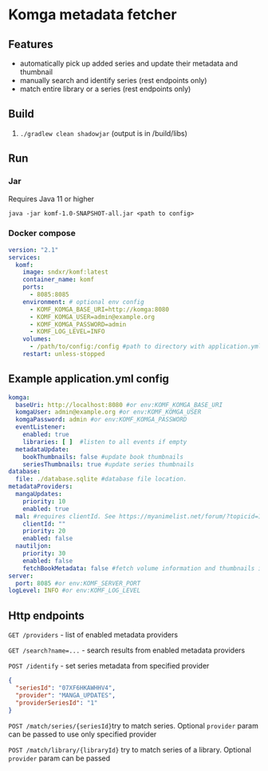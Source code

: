 # Komga metadata fetcher

## Features

- automatically pick up added series and update their metadata and thumbnail
- manually search and identify series (rest endpoints only)
- match entire library or a series (rest endpoints only)

## Build

1. `./gradlew clean shadowjar` (output is in /build/libs)

## Run

### Jar

Requires Java 11 or higher

`java -jar komf-1.0-SNAPSHOT-all.jar <path to config>`

### Docker compose

```yml
version: "2.1"
services:
  komf:
    image: sndxr/komf:latest
    container_name: komf
    ports:
      - 8085:8085
    environment: # optional env config
      - KOMF_KOMGA_BASE_URI=http://komga:8080
      - KOMF_KOMGA_USER=admin@example.org
      - KOMF_KOMGA_PASSWORD=admin
      - KOMF_LOG_LEVEL=INFO
    volumes:
      - /path/to/config:/config #path to directory with application.yml and database file
    restart: unless-stopped
```

## Example application.yml config

```yml
komga:
  baseUri: http://localhost:8080 #or env:KOMF_KOMGA_BASE_URI
  komgaUser: admin@example.org #or env:KOMF_KOMGA_USER
  komgaPassword: admin #or env:KOMF_KOMGA_PASSWORD
  eventListener:
    enabled: true
    libraries: [ ]  #listen to all events if empty
  metadataUpdate:
    bookThumbnails: false #update book thumbnails
    seriesThumbnails: true #update series thumbnails
database:
  file: ./database.sqlite #database file location.
metadataProviders:
  mangaUpdates:
    priority: 10
    enabled: true
  mal: #requires clientId. See https://myanimelist.net/forum/?topicid=1973077
    clientId: ""
    priority: 20
    enabled: false
  nautiljon:
    priority: 30
    enabled: false
    fetchBookMetadata: false #fetch volume information and thumbnails if available. Can take a while to load
server:
  port: 8085 #or env:KOMF_SERVER_PORT
logLevel: INFO #or env:KOMF_LOG_LEVEL
```

## Http endpoints

`GET /providers` - list of enabled metadata providers

`GET /search?name=...` - search results from enabled metadata providers

`POST /identify` - set series metadata from specified provider

```json
{
  "seriesId": "07XF6HKAWHHV4",
  "provider": "MANGA_UPDATES",
  "providerSeriesId": "1"
}
```

`POST /match/series/{seriesId}`try to match series. Optional `provider` param can be passed to use only specified
provider

`POST /match/library/{libraryId}` try to match series of a library. Optional `provider` param can be passed
